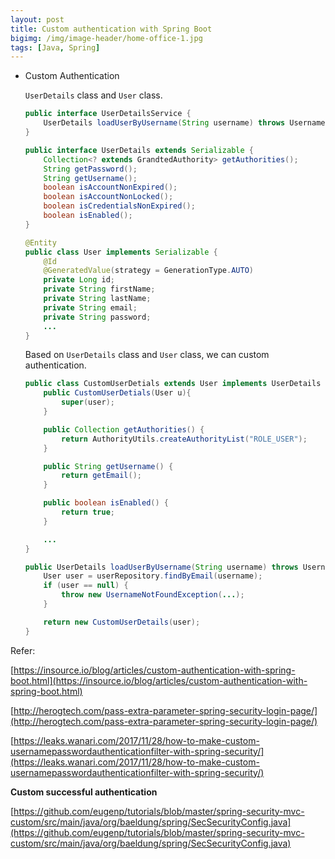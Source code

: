 ```yaml
---
layout: post
title: Custom authentication with Spring Boot
bigimg: /img/image-header/home-office-1.jpg
tags: [Java, Spring]
---
```



- Custom Authentication
    
     ```UserDetails``` class and ```User``` class.

    ```java
    public interface UserDetailsService {
        UserDetails loadUserByUsername(String username) throws UsernameNotFoundException;        
    }

    public interface UserDetails extends Serializable {
        Collection<? extends GrandtedAuthority> getAuthorities();
        String getPassword();
        String getUsername();
        boolean isAccountNonExpired();
        boolean isAccountNonLocked();
        boolean isCredentialsNonExpired();
        boolean isEnabled();
    }

    @Entity
    public class User implements Serializable {
        @Id
        @GeneratedValue(strategy = GenerationType.AUTO)
        private Long id;
        private String firstName;
        private String lastName;
        private String email;
        private String password;
        ...
    }
    ```

    Based on ```UserDetails``` class and ```User``` class, we can custom authentication.

    ```java
    public class CustomUserDetials extends User implements UserDetails {
        public CustomUserDetials(User u){
            super(user);
        }

        public Collection getAuthorities() {
            return AuthorityUtils.createAuthorityList("ROLE_USER");
        }

        public String getUsername() {
            return getEmail();
        }

        public boolean isEnabled() {
            return true;
        }

        ...
    }

    public UserDetails loadUserByUsername(String username) throws UsernameNotFoundException {
        User user = userRepository.findByEmail(username);
        if (user == null) {
            throw new UsernameNotFoundException(...);
        }

        return new CustomUserDetails(user);
    }
    ```



Refer:

[https://insource.io/blog/articles/custom-authentication-with-spring-boot.html](https://insource.io/blog/articles/custom-authentication-with-spring-boot.html)

[http://herogtech.com/pass-extra-parameter-spring-security-login-page/](http://herogtech.com/pass-extra-parameter-spring-security-login-page/)

[https://leaks.wanari.com/2017/11/28/how-to-make-custom-usernamepasswordauthenticationfilter-with-spring-security/](https://leaks.wanari.com/2017/11/28/how-to-make-custom-usernamepasswordauthenticationfilter-with-spring-security/)

**Custom successful authentication**

[https://github.com/eugenp/tutorials/blob/master/spring-security-mvc-custom/src/main/java/org/baeldung/spring/SecSecurityConfig.java](https://github.com/eugenp/tutorials/blob/master/spring-security-mvc-custom/src/main/java/org/baeldung/spring/SecSecurityConfig.java)